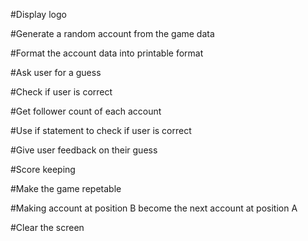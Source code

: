 #Display logo

#Generate a random account from the game data

#Format the account data into printable format

#Ask user for a guess

#Check if user is correct

#Get follower count of each account

#Use if statement to check if user is correct

#Give user feedback on their guess

#Score keeping

#Make the game repetable

#Making account at position B become the next account at position A

#Clear the screen
